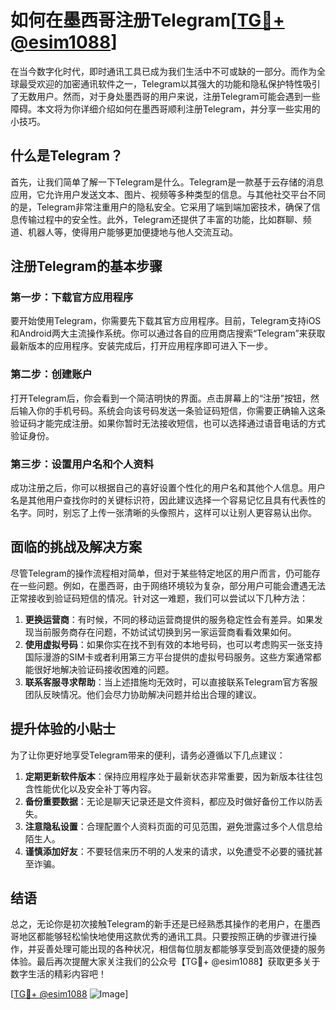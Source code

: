 # 如何在墨西哥注册Telegram[[TG💪+ @esim1088](https://t.me/s/esim1088)]

在当今数字化时代，即时通讯工具已成为我们生活中不可或缺的一部分。而作为全球最受欢迎的加密通讯软件之一，Telegram以其强大的功能和隐私保护特性吸引了无数用户。然而，对于身处墨西哥的用户来说，注册Telegram可能会遇到一些障碍。本文将为你详细介绍如何在墨西哥顺利注册Telegram，并分享一些实用的小技巧。

## 什么是Telegram？

首先，让我们简单了解一下Telegram是什么。Telegram是一款基于云存储的消息应用，它允许用户发送文本、图片、视频等多种类型的信息。与其他社交平台不同的是，Telegram非常注重用户的隐私安全。它采用了端到端加密技术，确保了信息传输过程中的安全性。此外，Telegram还提供了丰富的功能，比如群聊、频道、机器人等，使得用户能够更加便捷地与他人交流互动。

## 注册Telegram的基本步骤

### 第一步：下载官方应用程序

要开始使用Telegram，你需要先下载其官方应用程序。目前，Telegram支持iOS和Android两大主流操作系统。你可以通过各自的应用商店搜索“Telegram”来获取最新版本的应用程序。安装完成后，打开应用程序即可进入下一步。

### 第二步：创建账户

打开Telegram后，你会看到一个简洁明快的界面。点击屏幕上的“注册”按钮，然后输入你的手机号码。系统会向该号码发送一条验证码短信，你需要正确输入这条验证码才能完成注册。如果你暂时无法接收短信，也可以选择通过语音电话的方式验证身份。

### 第三步：设置用户名和个人资料

成功注册之后，你可以根据自己的喜好设置个性化的用户名和其他个人信息。用户名是其他用户查找你时的关键标识符，因此建议选择一个容易记忆且具有代表性的名字。同时，别忘了上传一张清晰的头像照片，这样可以让别人更容易认出你。

## 面临的挑战及解决方案

尽管Telegram的操作流程相对简单，但对于某些特定地区的用户而言，仍可能存在一些问题。例如，在墨西哥，由于网络环境较为复杂，部分用户可能会遭遇无法正常接收到验证码短信的情况。针对这一难题，我们可以尝试以下几种方法：

1. **更换运营商**：有时候，不同的移动运营商提供的服务稳定性会有差异。如果发现当前服务商存在问题，不妨试试切换到另一家运营商看看效果如何。
2. **使用虚拟号码**：如果你实在找不到有效的本地号码，也可以考虑购买一张支持国际漫游的SIM卡或者利用第三方平台提供的虚拟号码服务。这些方案通常都能很好地解决验证码接收困难的问题。
3. **联系客服寻求帮助**：当上述措施均无效时，可以直接联系Telegram官方客服团队反映情况。他们会尽力协助解决问题并给出合理的建议。

## 提升体验的小贴士

为了让你更好地享受Telegram带来的便利，请务必遵循以下几点建议：

1. **定期更新软件版本**：保持应用程序处于最新状态非常重要，因为新版本往往包含性能优化以及安全补丁等内容。
2. **备份重要数据**：无论是聊天记录还是文件资料，都应及时做好备份工作以防丢失。
3. **注意隐私设置**：合理配置个人资料页面的可见范围，避免泄露过多个人信息给陌生人。
4. **谨慎添加好友**：不要轻信来历不明的人发来的请求，以免遭受不必要的骚扰甚至诈骗。

## 结语

总之，无论你是初次接触Telegram的新手还是已经熟悉其操作的老用户，在墨西哥地区都能够轻松愉快地使用这款优秀的通讯工具。只要按照正确的步骤进行操作，并妥善处理可能出现的各种状况，相信每位朋友都能够享受到高效便捷的服务体验。最后再次提醒大家关注我们的公众号【TG💪+ @esim1088】获取更多关于数字生活的精彩内容吧！

[[TG💪+ @esim1088](https://t.me/s/esim1088) ![Image](https://i.postimg.cc/4NQfJmqS/Snipaste-2025-05-13-00-14-12.png)]